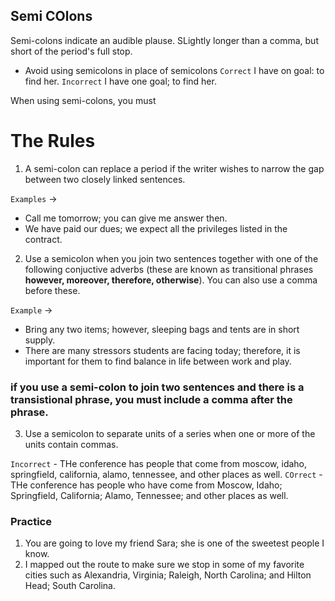 ## Semi COlons

Semi-colons indicate an audible plause. SLightly longer than a comma, but short of the period's full stop. 

- Avoid using semicolons in place of semicolons
`Correct` I have on goal: to find her.
`Incorrect` I have one goal; to find her.

When using semi-colons, you must

# The Rules

1) A semi-colon can replace a period if the writer wishes to narrow the gap between two closely linked sentences.

`Examples` ->
- Call me tomorrow; you can give me answer then.
- We have paid our dues; we expect all the privileges listed in the contract.

2) Use a semicolon when you join two sentences together with one of the following conjuctive adverbs (these are known as transitional phrases **however, moreover, therefore, otherwise**). You can also use a comma before these.

`Example` -> 
- Bring any two items; however, sleeping bags and tents are in short supply.
- There are many stressors students are facing today; therefore, it is important for them to find balance in life between work and play.

### if you use a semi-colon to join two sentences and there is a transistional phrase, you must include a comma after the phrase.

3) Use a semicolon to separate units of a series when one or more of the units contain commas. 

`Incorrect` - THe conference has people that come from moscow, idaho, springfield, california, alamo, tennessee, and other places as well. 
`COrrect` - THe conference has people who have come from Moscow, Idaho; Springfield, California; Alamo, Tennessee; and other places as well.

### Practice
1) You are going to love my friend Sara; she is one of the sweetest people I know.
2) I mapped out the route to make sure we stop in some of my favorite cities such as Alexandria, Virginia; Raleigh, North Carolina; and Hilton Head; South Carolina.
